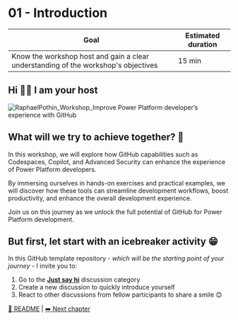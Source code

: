# 01 - Introduction

| **Goal**                                                                           | **Estimated duration** |
| ---------------------------------------------------------------------------------- | ---------------------- |
| Know the workshop host and gain a clear understanding of the workshop's objectives | 15 min                 |

## Hi 👋🏼 I am your host

<!--- Image of a PowerPoint deck where the host of the workshop can present themselves (_picture, title, community activities, expertise, hobbies..._) --->

![RaphaelPothin_Workshop_Improve Power Platform developer’s experience with GitHub](https://github.com/rpothin/PowerPlatform-DevEx-With-GitHub-Workshop/assets/23240245/a3793169-1008-4735-b821-bb45e5ca99cb)

## What will we try to achieve together? 🤔

In this workshop, we will explore how GitHub capabilities such as Codespaces, Copilot, and Advanced Security can enhance the experience of Power Platform developers.

By immersing ourselves in hands-on exercises and practical examples, we will discover how these tools can streamline development workflows, boost productivity, and enhance the overall development experience.

Join us on this journey as we unlock the full potential of GitHub for Power Platform development.

## But first, let start with an icebreaker activity 😁

In this GitHub template repository - _which will be the starting point of your journey_ - I invite you to:

1. Go to the [**Just say hi**](https://github.com/rpothin/PowerPlatform-DevEx-With-GitHub-Workshop/discussions/categories/just-say-hi) discussion category
2. Create a new discussion to quickly introduce yourself
3. React to other discussions from fellow participants to share a smile 😊

[🏡 README](../README.md) | [➡️ Next chapter](./02-QuickTourOfGitHub.md)
